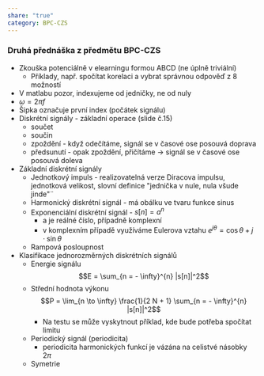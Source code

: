 ```yaml
---
share: "true"
category: BPC-CZS
---
```

### Druhá přednáška z předmětu BPC-CZS
- Zkouška potenciálně v elearningu formou ABCD (ne úplně triviální)
	- Příklady, např. spočítat korelaci a vybrat správnou odpověď z 8 možností
- V matlabu pozor, indexujeme od jedničky, ne od nuly
- $\omega = 2 \pi f$
- Šipka označuje první index (počátek signálu)
- Diskrétní signály - základní operace (slide č.15)
	- součet
	- součin
	- zpoždění - když odečítáme, signál se v časové ose posouvá doprava
	- předsunutí - opak zpoždění, přičítáme -> signál se v časové ose posouvá doleva
- Základní diskrétní signály
	- Jednotkový impuls - realizovatelná verze Diracova impulsu, jednotková velikost, slovní definice "jednička v nule, nula všude jinde"¨
	- Harmonický diskrétní signál - má obálku ve tvaru funkce sinus
	- Exponenciální diskrétní signál - $s [n] = a^n$
		- a je reálné číslo, případně komplexní
		- v komplexním případě využíváme Eulerova vztahu $e^{j \theta} = \cos \theta + j \cdot \sin \theta$ 
	- Rampová posloupnost
- Klasifikace jednorozměrných diskrétních signálů
	- Energie signálu $$E = \sum_{n = - \infty}^{n} |s[n]|^2$$
	- Střední hodnota výkonu $$P = \lim_{n \to \infty} \frac{1}{2 N + 1} \sum_{n = - \infty}^{n} |s[n]|^2$$
		- Na testu se může vyskytnout příklad, kde bude potřeba spočítat limitu
	- Periodický signál (periodicita)
		- periodicita harmonických funkcí je vázána na celistvé násobky $2 \pi$
	- Symetrie